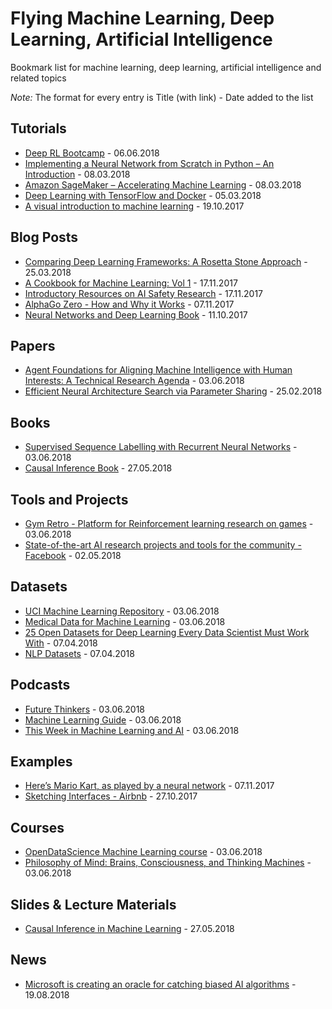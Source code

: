 # Flying Machine Learning, Deep Learning, Artificial Intelligence

Bookmark list for machine learning, deep learning, artificial intelligence and related topics

*Note:* The format for every entry is Title (with link) - Date added to the list

## Tutorials

- [Deep RL Bootcamp](https://sites.google.com/view/deep-rl-bootcamp/lectures) - 06.06.2018
- [Implementing a Neural Network from Scratch in Python – An Introduction](http://www.wildml.com/2015/09/implementing-a-neural-network-from-scratch/) - 08.03.2018
- [Amazon SageMaker – Accelerating Machine Learning](https://aws.amazon.com/blogs/aws/sagemaker/) - 08.03.2018
- [Deep Learning with TensorFlow and Docker](https://ljstrnadiii.github.io/) - 05.03.2018
- [A visual introduction to machine learning](http://www.r2d3.us/visual-intro-to-machine-learning-part-1/) - 19.10.2017

## Blog Posts

- [Comparing Deep Learning Frameworks: A Rosetta Stone Approach](https://blogs.technet.microsoft.com/machinelearning/2018/03/14/comparing-deep-learning-frameworks-a-rosetta-stone-approach/) - 25.03.2018
- [A Cookbook for Machine Learning: Vol 1](http://www.inference.vc/design-patterns/) - 17.11.2017
- [Introductory Resources on AI Safety Research](https://futureoflife.org/2016/02/29/introductory-resources-on-ai-safety-research/) -  17.11.2017
- [AlphaGo Zero - How and Why it Works](http://tim.hibal.org/blog/alpha-zero-how-and-why-it-works/) - 07.11.2017
- [Neural Networks and Deep Learning Book](http://neuralnetworksanddeeplearning.com/) - 11.10.2017

## Papers

- [Agent Foundations for Aligning Machine Intelligence with Human Interests: A Technical Research Agenda](https://intelligence.org/files/TechnicalAgenda.pdf) - 03.06.2018
- [Efficient Neural Architecture Search via Parameter Sharing](https://arxiv.org/abs/1802.03268) - 25.02.2018

## Books

- [Supervised Sequence Labelling with Recurrent Neural Networks](https://www.cs.toronto.edu/~graves/preprint.pdf) - 03.06.2018
- [Causal Inference Book](https://www.hsph.harvard.edu/miguel-hernan/causal-inference-book/) - 27.05.2018

## Tools and Projects 

- [Gym Retro - Platform for Reinforcement learning research on games](https://blog.openai.com/gym-retro/) - 03.06.2018
- [State-of-the-art AI research projects and tools for the community - Facebook](https://facebook.ai/developers/tools) - 02.05.2018

## Datasets

- [UCI Machine Learning Repository](https://archive.ics.uci.edu/ml/datasets.html) - 03.06.2018
- [Medical Data for Machine Learning](https://github.com/beamandrew/medical-data) - 03.06.2018
- [25 Open Datasets for Deep Learning Every Data Scientist Must Work With](https://www.analyticsvidhya.com/blog/2018/03/comprehensive-collection-deep-learning-datasets/) - 07.04.2018
- [NLP Datasets](https://github.com/niderhoff/nlp-datasets/blob/master/README.md) - 07.04.2018

## Podcasts

- [Future Thinkers](https://futurethinkers.org/podcast/) - 03.06.2018
- [Machine Learning Guide](http://ocdevel.com/mlg) - 03.06.2018
- [This Week in Machine Learning and AI](https://twimlai.com/) - 03.06.2018

## Examples

- [Here’s Mario Kart, as played by a neural network](https://www.polygon.com/2017/11/5/16610012/mario-kart-mariflow-neural-network-video) - 07.11.2017
- [Sketching Interfaces - Airbnb](https://airbnb.design/sketching-interfaces/) - 27.10.2017

## Courses

- [OpenDataScience Machine Learning course](https://github.com/Yorko/mlcourse_open) - 03.06.2018
- [Philosophy of Mind: Brains, Consciousness, and Thinking Machines](https://www.thegreatcourses.com/courses/philosophy-of-mind-brains-consciousness-and-thinking-machines.html) - 03.06.2018

## Slides & Lecture Materials

- [Causal Inference in Machine Learning](http://www.homepages.ucl.ac.uk/~ucgtrbd/talks/imperial_causality.pdf) - 27.05.2018

## News

 - [Microsoft is creating an oracle for catching biased AI algorithms](https://www.technologyreview.com/s/611138/microsoft-is-creating-an-oracle-for-catching-biased-ai-algorithms/) - 19.08.2018
